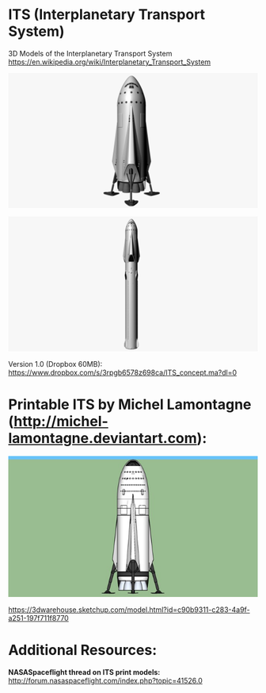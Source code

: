 # ITS (Interplanetary Transport System)
3D Models of the Interplanetary Transport System 
https://en.wikipedia.org/wiki/Interplanetary_Transport_System

![](https://github.com/MarsArtistsCommunity/ITS/blob/master/ITS_full_windows.png)

![](https://github.com/MarsArtistsCommunity/ITS/blob/master/ITS_launch_configuration.png)

Version 1.0 (Dropbox 60MB): https://www.dropbox.com/s/3rpgb6578z698ca/ITS_concept.ma?dl=0


# Printable ITS by Michel Lamontagne (http://michel-lamontagne.deviantart.com):

![](https://github.com/MarsArtistsCommunity/ITS/blob/master/large_thumbnail.jpg)

https://3dwarehouse.sketchup.com/model.html?id=c90b9311-c283-4a9f-a251-197f711f8770


# Additional Resources:

**NASASpaceflight thread on ITS print models:**
http://forum.nasaspaceflight.com/index.php?topic=41526.0
